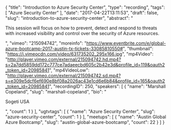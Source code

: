 {
  "title": "Introduction to Azure Security Center",
  "type": "recording",
  "tags": [
    "Azure Security Center"
  ],
  "date": "2017-04-22T13:11:53",
  "draft": false,
  "slug": "introduction-to-azure-security-center",
  "abstract": "<p>This session will focus on how to prevent, detect and respond to threats with increased visibility and control over the security of Azure resources.</p>",
  "vimeo": "215094742",
  "moreinfo": "https://www.eventbrite.com/e/global-azure-bootcamp-2017-austin-tx-tickets-33085810550#",
  "thumbnail": "https://i.vimeocdn.com/video/631735202_295x166.jpg",
  "mp4Video": "http://player.vimeo.com/external/215094742.hd.mp4?s=2a7dd5859dd172c777ce7adaeecbd605c2b42e3d&profile_id=119&oauth2_token_id=20985841",
  "mp4VideoLow": "http://player.vimeo.com/external/215094742.sd.mp4?s=e309e5dcf6ef690e8bf08a2026ac43e1cd6e6b84&profile_id=165&oauth2_token_id=20985841",
  "recordingID": 250,
  "speakers": [
    {
      "name": "Marshall Copeland",
      "slug": "marshall-copeland",
      "bio": "<p>Sogeti USA</p>",
      "count": 1
    }
  ],
  "ugtvtags": [
    {
      "name": "Azure Security Center",
      "slug": "azure-security-center",
      "count": 1
    }
  ],
  "meetups": [
    {
      "name": "Austin Global Azure Bootcamp",
      "slug": "austin-global-azure-bootcamp",
      "count": 22
    }
  ]
}